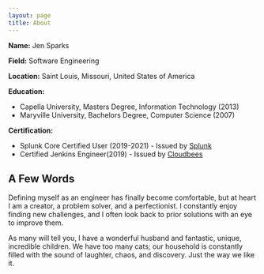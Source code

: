 ```yaml
---
layout: page
title: About
---
```


**Name:** Jen Sparks

**Field:** Software Engineering

**Location:** Saint Louis, Missouri, United States of America

**Education:**

- Capella University, Masters Degree, Information Technology (2013)
- Maryville University, Bachelors Degree, Computer Science (2007)

**Certification:**

- Splunk Core Certified User (2019-2021) - Issued by [Splunk](https://www.youracclaim.com/badges/053e7f9f-52a7-4eb5-9708-5bc211925961/public_url "Acclaim Certification")
- Certified Jenkins Engineer(2019) - Issued by [Cloudbees](https://certificates.cloudbees.com/smfh7rhm)

## A Few Words

Defining myself as an engineer has finally become comfortable, but at heart I am a creator, a problem solver, and a perfectionist. I constantly enjoy finding new challenges, and I often look back to prior solutions with an eye to improve them.

As many will tell you, I have a wonderful husband and fantastic, unique, incredible children. We have too many cats; our household is constantly filled with the sound of laughter, chaos, and discovery. Just the way we like it.
